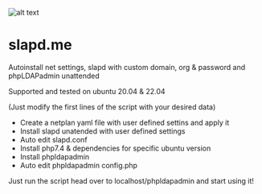 ![alt text]([http://url/to/img.png](https://pics.freeicons.io/premium/hand-slap-slapping-pictogram-icon-124063-256.png))

# slapd.me
Autoinstall net settings, slapd with custom domain, org &amp; password  and phpLDAPadmin unattended

Supported and tested on ubuntu 20.04 & 22.04

(Just modify the first lines of the script with your desired data)

- Create a netplan yaml file with user defined settins and apply it
- Install slapd unatended with user defined settings
- Auto edit slapd.conf
- Install php7.4 & dependencies for specific ubuntu version
- Install phpldapadmin
- Auto edit phpldapadmin config.php

Just run the script head over to localhost/phpldapadmin and start using it!
